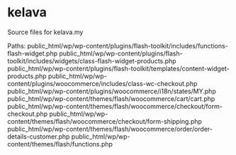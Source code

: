 # kelava
Source files for kelava.my

Paths:
public_html/wp/wp-content/plugins/flash-toolkit/includes/functions-flash-widget.php
public_html/wp/wp-content/plugins/flash-toolkit/includes/widgets/class-flash-widget-products.php
public_html/wp/wp-content/plugins/flash-toolkit/templates/content-widget-products.php
public_html/wp/wp-content/plugins/woocommerce/includes/class-wc-checkout.php
public_html/wp/wp-content/plugins/woocommerce/i18n/states/MY.php
public_html/wp/wp-content/themes/flash/woocommerce/cart/cart.php
public_html/wp/wp-content/themes/flash/woocommerce/checkout/form-checkout.php
public_html/wp/wp-content/themes/flash/woocommerce/checkout/form-shipping.php
public_html/wp/wp-content/themes/flash/woocommerce/order/order-details-customer.php
public_html/wp/wp-content/themes/flash/functions.php
